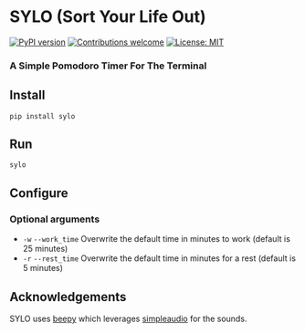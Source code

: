 # SYLO (Sort Your Life Out)
[![PyPI version](https://badge.fury.io/py/sylo.svg)](https://badge.fury.io/py/sylo)
[![Contributions welcome](https://img.shields.io/badge/contributions-welcome-brightgreen.svg)](CONTRIBUTING.md)
[![License: MIT](https://img.shields.io/badge/License-MIT-brightgreen.svg)](https://opensource.org/licenses/MIT)

### A Simple Pomodoro Timer For The Terminal

## Install

`pip install sylo`

## Run

`sylo`

## Configure

### Optional arguments

- `-w` `--work_time` Overwrite the default time in minutes to work (default is 25 minutes)
- `-r` `--rest_time` Overwrite the default time in minutes for a rest (default is 5 minutes)


## Acknowledgements

SYLO uses [beepy](https://github.com/prabeshdhakal/beepy-v1) which leverages [simpleaudio](https://github.com/hamiltron/py-simple-audio) for the sounds.
